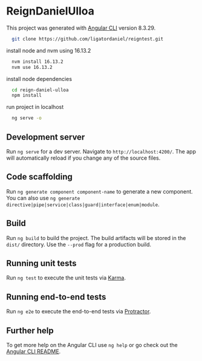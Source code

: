 # ReignDanielUlloa

This project was generated with [Angular CLI](https://github.com/angular/angular-cli) version 8.3.29.

```sh
  git clone https://github.com/ligatordaniel/reigntest.git
```

install node and nvm using 16.13.2 
```sh
  nvm install 16.13.2 
  nvm use 16.13.2
```

install node dependencies

```sh
  cd reign-daniel-ulloa
  npm install
```

run project in localhost
```sh
  ng serve -o
```



## Development server

Run `ng serve` for a dev server. Navigate to `http://localhost:4200/`. The app will automatically reload if you change any of the source files.

## Code scaffolding

Run `ng generate component component-name` to generate a new component. You can also use `ng generate directive|pipe|service|class|guard|interface|enum|module`.

## Build

Run `ng build` to build the project. The build artifacts will be stored in the `dist/` directory. Use the `--prod` flag for a production build.

## Running unit tests

Run `ng test` to execute the unit tests via [Karma](https://karma-runner.github.io).

## Running end-to-end tests

Run `ng e2e` to execute the end-to-end tests via [Protractor](http://www.protractortest.org/).

## Further help

To get more help on the Angular CLI use `ng help` or go check out the [Angular CLI README](https://github.com/angular/angular-cli/blob/master/README.md).
